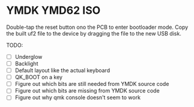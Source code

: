 # YMDK YMD62 ISO

Double-tap the reset button ono the PCB to enter bootloader mode.
Copy the built uf2 file to the device by dragging the file to the new USB disk.

TODO:

 - [ ] Underglow
 - [ ] Backlight
 - [ ] Default layout like the actual keyboard
 - [ ] QK_BOOT on a key
 - [ ] Figure out which bits are still needed from YMDK source code
 - [ ] Figure out which bits are missing from YMDK source code
 - [ ] Figure out why qmk console doesn't seem to work
